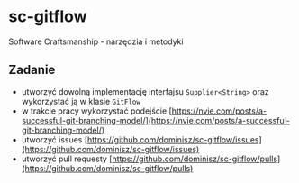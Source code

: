 # sc-gitflow
Software Craftsmanship - narzędzia i metodyki

## Zadanie

* utworzyć dowolną implementację interfajsu `Supplier<String>` oraz wykorzystać ją w klasie `GitFlow`
* w trakcie pracy wykorzystać podejście [https://nvie.com/posts/a-successful-git-branching-model/](https://nvie.com/posts/a-successful-git-branching-model/)
 * utworzyć issues [https://github.com/dominisz/sc-gitflow/issues](https://github.com/dominisz/sc-gitflow/issues)
 * utworzyć pull requesty [https://github.com/dominisz/sc-gitflow/pulls](https://github.com/dominisz/sc-gitflow/pulls)
